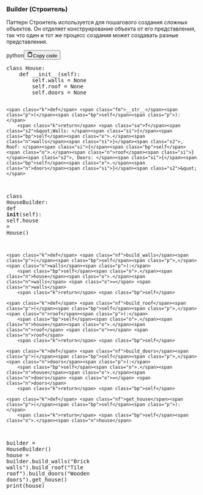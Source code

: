 <h3>Builder (Строитель)</h3>
<p>Паттерн Строитель используется для пошагового создания сложных объектов.
Он отделяет конструирование объекта от его представления,
так что один и тот же процесс создания может создавать разные представления.</p>
<div class="code_element"><div class="lang_line"><text>python</text><button class="copy_code_button" onclick="CopyCode(this)"><svg style="width: 1.2em;height: 1.2em;" aria-hidden="true" xmlns="http://www.w3.org/2000/svg" fill="none" viewBox="0 0 24 24"><path stroke="currentColor" stroke-linecap="round" stroke-linejoin="round" stroke-width="2" d="M15 4h3a1 1 0 0 1 1 1v15a1 1 0 0 1-1 1H6a1 1 0 0 1-1-1V5a1 1 0 0 1 1-1h3m0 3h6m-5-4v4h4V3h-4Z"/></svg><text>Copy code</text></button></div><div class="code language-python"><div class="highlight"><pre><span></span><span class="k">class</span> <span class="nc">House</span><span class="p">:</span>
    <span class="k">def</span> <span class="fm">__init__</span><span class="p">(</span><span class="bp">self</span><span class="p">):</span>
        <span class="bp">self</span><span class="o">.</span><span class="n">walls</span> <span class="o">=</span> <span class="kc">None</span>
        <span class="bp">self</span><span class="o">.</span><span class="n">roof</span> <span class="o">=</span> <span class="kc">None</span>
        <span class="bp">self</span><span class="o">.</span><span class="n">doors</span> <span class="o">=</span> <span class="kc">None</span>

    <span class="k">def</span> <span class="fm">__str__</span><span class="p">(</span><span class="bp">self</span><span class="p">):</span>
        <span class="k">return</span> <span class="sa">f</span><span class="s2">&quot;Walls: </span><span class="si">{</span><span class="bp">self</span><span class="o">.</span><span class="n">walls</span><span class="si">}</span><span class="s2">, Roof: </span><span class="si">{</span><span class="bp">self</span><span class="o">.</span><span class="n">roof</span><span class="si">}</span><span class="s2">, Doors: </span><span class="si">{</span><span class="bp">self</span><span class="o">.</span><span class="n">doors</span><span class="si">}</span><span class="s2">&quot;</span>


<span class="k">class</span> <span class="nc">HouseBuilder</span><span class="p">:</span>
    <span class="k">def</span> <span class="fm">__init__</span><span class="p">(</span><span class="bp">self</span><span class="p">):</span>
        <span class="bp">self</span><span class="o">.</span><span class="n">house</span> <span class="o">=</span> <span class="n">House</span><span class="p">()</span>

    <span class="k">def</span> <span class="nf">build_walls</span><span class="p">(</span><span class="bp">self</span><span class="p">,</span> <span class="n">walls</span><span class="p">):</span>
        <span class="bp">self</span><span class="o">.</span><span class="n">house</span><span class="o">.</span><span class="n">walls</span> <span class="o">=</span> <span class="n">walls</span>
        <span class="k">return</span> <span class="bp">self</span>

    <span class="k">def</span> <span class="nf">build_roof</span><span class="p">(</span><span class="bp">self</span><span class="p">,</span> <span class="n">roof</span><span class="p">):</span>
        <span class="bp">self</span><span class="o">.</span><span class="n">house</span><span class="o">.</span><span class="n">roof</span> <span class="o">=</span> <span class="n">roof</span>
        <span class="k">return</span> <span class="bp">self</span>

    <span class="k">def</span> <span class="nf">build_doors</span><span class="p">(</span><span class="bp">self</span><span class="p">,</span> <span class="n">doors</span><span class="p">):</span>
        <span class="bp">self</span><span class="o">.</span><span class="n">house</span><span class="o">.</span><span class="n">doors</span> <span class="o">=</span> <span class="n">doors</span>
        <span class="k">return</span> <span class="bp">self</span>

    <span class="k">def</span> <span class="nf">get_house</span><span class="p">(</span><span class="bp">self</span><span class="p">):</span>
        <span class="k">return</span> <span class="bp">self</span><span class="o">.</span><span class="n">house</span>


<span class="n">builder</span> <span class="o">=</span> <span class="n">HouseBuilder</span><span class="p">()</span>
<span class="n">house</span> <span class="o">=</span> <span class="n">builder</span><span class="o">.</span><span class="n">build_walls</span><span class="p">(</span><span class="s2">&quot;Brick walls&quot;</span><span class="p">)</span><span class="o">.</span><span class="n">build_roof</span><span class="p">(</span><span class="s2">&quot;Tile roof&quot;</span><span class="p">)</span><span class="o">.</span><span class="n">build_doors</span><span class="p">(</span><span class="s2">&quot;Wooden doors&quot;</span><span class="p">)</span><span class="o">.</span><span class="n">get_house</span><span class="p">()</span>
<span class="nb">print</span><span class="p">(</span><span class="n">house</span><span class="p">)</span>
</pre></div></div></div>